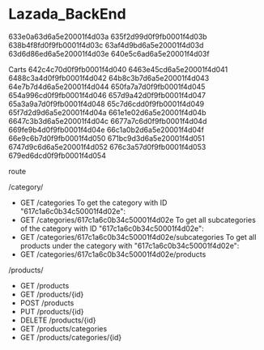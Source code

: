 # Lazada_BackEnd

633e0a63d6a5e20001f4d03a
635f2d99d0f9fb0001f4d03b
638b4f8fd0f9fb0001f4d03c
63af4d9bd6a5e20001f4d03d
63d6d86ed6a5e20001f4d03e
640e5c6ad6a5e20001f4d03f

Carts
642c4c70d0f9fb0001f4d040
6463e45cd6a5e20001f4d041
6488c3a4d0f9fb0001f4d042
64b8c3b7d6a5e20001f4d043
64e7b7d4d6a5e20001f4d044
650fa7a7d0f9fb0001f4d045
654a996cd0f9fb0001f4d046
657d9a42d0f9fb0001f4d047
65a3a9a7d0f9fb0001f4d048
65c7d6cdd0f9fb0001f4d049
65f7d2d9d6a5e20001f4d04a
661e1e02d6a5e20001f4d04b
6647c3b3d6a5e20001f4d04c
6677a7c6d0f9fb0001f4d04d
669fe9b4d0f9fb0001f4d04e
66c1a0b2d6a5e20001f4d04f
66e9c6b7d0f9fb0001f4d050
671bc9d3d6a5e20001f4d051
6747d9c6d6a5e20001f4d052
676c3a57d0f9fb0001f4d053
679ed6dcd0f9fb0001f4d054

route

/category/

- GET /categories
  To get the category with ID "617c1a6c0b34c50001f4d02e":
- GET /categories/617c1a6c0b34c50001f4d02e
  To get all subcategories of the category with ID "617c1a6c0b34c50001f4d02e":
- GET /categories/617c1a6c0b34c50001f4d02e/subcategories
  To get all products under the category with "617c1a6c0b34c50001f4d02e":
- GET /categories/617c1a6c0b34c50001f4d02e/products

/products/

- GET /products
- GET /products/{id}
- POST /products
- PUT /products/{id}
- DELETE /products/{id}
- GET /products/categories
- GET /products/categories/{id}
